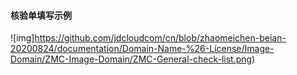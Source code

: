 #### 核验单填写示例

![img]https://github.com/jdcloudcom/cn/blob/zhaomeichen-beian-20200824/documentation/Domain-Name-%26-License/Image-Domain/ZMC-Image-Domain/ZMC-General-check-list.png)
